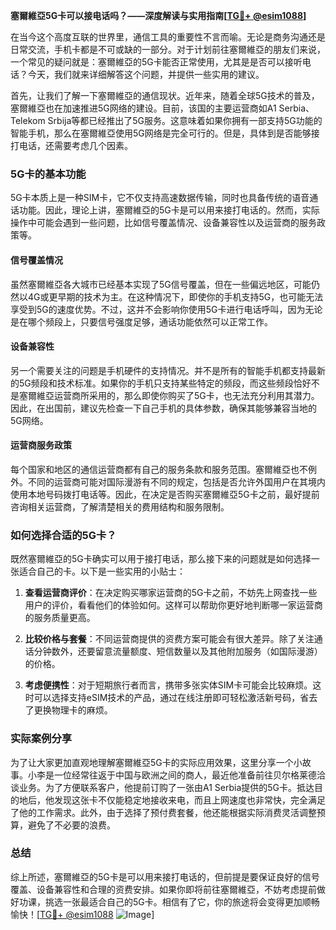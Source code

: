**塞爾維亞5G卡可以接电话吗？——深度解读与实用指南[[TG💪+ @esim1088](https://t.me/s/esim1088)]**

在当今这个高度互联的世界里，通信工具的重要性不言而喻。无论是商务沟通还是日常交流，手机卡都是不可或缺的一部分。对于计划前往塞爾維亞的朋友们来说，一个常见的疑问就是：塞爾維亞的5G卡能否正常使用，尤其是是否可以接听电话？今天，我们就来详细解答这个问题，并提供一些实用的建议。

首先，让我们了解一下塞爾維亞的通信现状。近年来，随着全球5G技术的普及，塞爾維亞也在加速推进5G网络的建设。目前，该国的主要运营商如A1 Serbia、Telekom Srbija等都已经推出了5G服务。这意味着如果你拥有一部支持5G功能的智能手机，那么在塞爾維亞使用5G网络是完全可行的。但是，具体到是否能够接打电话，还需要考虑几个因素。

### 5G卡的基本功能

5G卡本质上是一种SIM卡，它不仅支持高速数据传输，同时也具备传统的语音通话功能。因此，理论上讲，塞爾維亞的5G卡是可以用来接打电话的。然而，实际操作中可能会遇到一些问题，比如信号覆盖情况、设备兼容性以及运营商的服务政策等。

#### 信号覆盖情况

虽然塞爾維亞各大城市已经基本实现了5G信号覆盖，但在一些偏远地区，可能仍然以4G或更早期的技术为主。在这种情况下，即使你的手机支持5G，也可能无法享受到5G的速度优势。不过，这并不会影响你使用5G卡进行电话呼叫，因为无论是在哪个频段上，只要信号强度足够，通话功能依然可以正常工作。

#### 设备兼容性

另一个需要关注的问题是手机硬件的支持情况。并不是所有的智能手机都支持最新的5G频段和技术标准。如果你的手机只支持某些特定的频段，而这些频段恰好不是塞爾維亞运营商所采用的，那么即使你购买了5G卡，也无法充分利用其潜力。因此，在出国前，建议先检查一下自己手机的具体参数，确保其能够兼容当地的5G网络。

#### 运营商服务政策

每个国家和地区的通信运营商都有自己的服务条款和服务范围。塞爾維亞也不例外。不同的运营商可能对国际漫游有不同的规定，包括是否允许外国用户在其境内使用本地号码拨打电话等。因此，在决定是否购买塞爾維亞5G卡之前，最好提前咨询相关运营商，了解清楚相关的费用结构和服务限制。

### 如何选择合适的5G卡？

既然塞爾維亞的5G卡确实可以用于接打电话，那么接下来的问题就是如何选择一张适合自己的卡。以下是一些实用的小贴士：

1. **查看运营商评价**：在决定购买哪家运营商的5G卡之前，不妨先上网查找一些用户的评价，看看他们的体验如何。这样可以帮助你更好地判断哪一家运营商的服务质量更高。

2. **比较价格与套餐**：不同运营商提供的资费方案可能会有很大差异。除了关注通话分钟数外，还要留意流量额度、短信数量以及其他附加服务（如国际漫游）的价格。

3. **考虑便携性**：对于短期旅行者而言，携带多张实体SIM卡可能会比较麻烦。这时可以选择支持eSIM技术的产品，通过在线注册即可轻松激活新号码，省去了更换物理卡的麻烦。

### 实际案例分享

为了让大家更加直观地理解塞爾維亞5G卡的实际应用效果，这里分享一个小故事。小李是一位经常往返于中国与欧洲之间的商人，最近他准备前往贝尔格莱德洽谈业务。为了方便联系客户，他提前订购了一张由A1 Serbia提供的5G卡。抵达目的地后，他发现这张卡不仅能稳定地接收来电，而且上网速度也非常快，完全满足了他的工作需求。此外，由于选择了预付费套餐，他还能根据实际消费灵活调整预算，避免了不必要的浪费。

### 总结

综上所述，塞爾維亞的5G卡是可以用来接打电话的，但前提是要保证良好的信号覆盖、设备兼容性和合理的资费安排。如果你即将前往塞爾維亞，不妨考虑提前做好功课，挑选一张最适合自己的5G卡。相信有了它，你的旅途将会变得更加顺畅愉快！[[TG💪+ @esim1088](https://t.me/s/esim1088) ![Image](https://i.postimg.cc/4NQfJmqS/Snipaste-2025-05-13-00-14-12.png)]